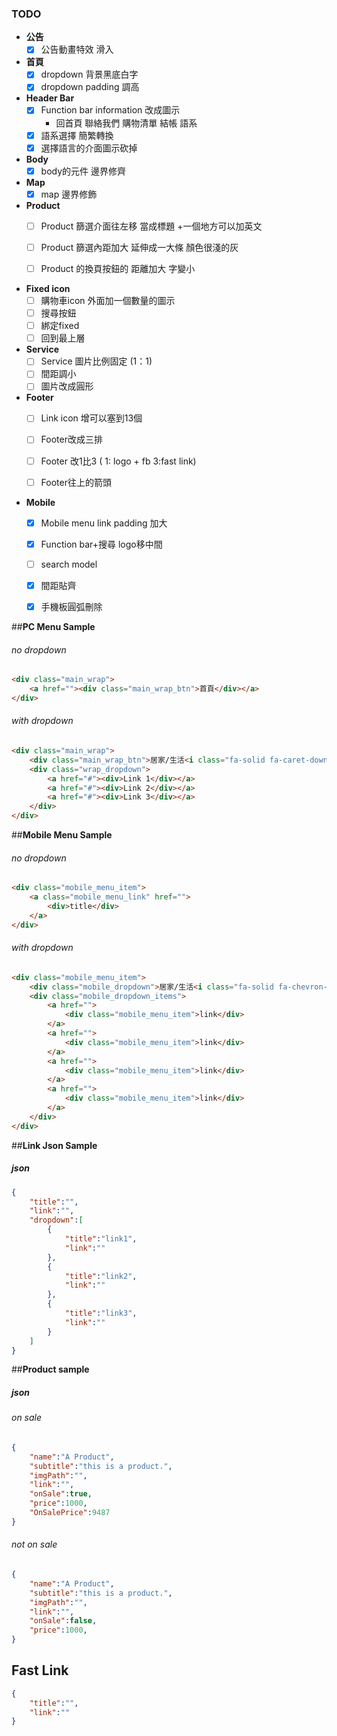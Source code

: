 ### TODO
- **公告**
  - [x] 公告動畫特效 滑入

- **首頁**
  - [x] dropdown 背景黑底白字
  - [x] dropdown padding 調高

- **Header Bar**
  - [x] Function bar information 改成圖示
    - 回首頁  聯絡我們 購物清單  結帳  語系
  - [x] 語系選擇 簡繁轉換
  - [x] 選擇語言的介面圖示砍掉
- **Body**
  - [x] body的元件 邊界修齊
- **Map**
  - [x] map 邊界修飾

- **Product**
  - [ ] Product 篩選介面往左移 當成標題 +一個地方可以加英文
  - [ ] Product 篩選內距加大  延伸成一大條 顏色很淺的灰
  - [ ] Product 的換頁按鈕的 距離加大 字變小


- **Fixed icon**
  - [ ] 購物車icon 外面加一個數量的圖示
  - [ ] 搜尋按鈕
  - [ ] 綁定fixed
  - [ ] 回到最上層

- **Service**
  - [ ] Service 圖片比例固定 (1：1)
  - [ ] 間距調小
  - [ ] 圖片改成圓形

- **Footer**
  - [ ] Link icon 增可以塞到13個    
  - [ ] Footer改成三排    
  - [ ] Footer 改1比3 ( 1: logo + fb  3:fast link)    
  - [ ] Footer往上的箭頭
  

- **Mobile**
  - [x] Mobile menu link padding 加大
  - [x] Function bar+搜尋  logo移中間
  - [ ] search model
  - [x] 間距貼齊
  - [x] 手機板圓弧刪除


##**PC Menu Sample**
###### no dropdown
``` html
<div class="main_wrap">
    <a href=""><div class="main_wrap_btn">首頁</div></a>
</div>
```

###### with dropdown
``` html
<div class="main_wrap">
    <div class="main_wrap_btn">居家/生活<i class="fa-solid fa-caret-down"></i></div>
    <div class="wrap_dropdown">
        <a href="#"><div>Link 1</div></a>
        <a href="#"><div>Link 2</div></a>
        <a href="#"><div>Link 3</div></a>
    </div>
</div>
```



##**Mobile Menu Sample**
###### no dropdown
``` html
<div class="mobile_menu_item">
    <a class="mobile_menu_link" href="">
        <div>title</div>
    </a>
</div>
```
###### with dropdown
``` html
<div class="mobile_menu_item">
    <div class="mobile_dropdown">居家/生活<i class="fa-solid fa-chevron-down"></i></div>
    <div class="mobile_dropdown_items">
        <a href="">
            <div class="mobile_menu_item">link</div>
        </a>
        <a href="">
            <div class="mobile_menu_item">link</div>
        </a>
        <a href="">
            <div class="mobile_menu_item">link</div>
        </a>
        <a href="">
            <div class="mobile_menu_item">link</div>
        </a>
    </div>
</div>
```

##**Link Json Sample**
##### json
``` json
{
    "title":"",
    "link":"",
    "dropdown":[
        {
            "title":"link1",
            "link":""
        },
        {
            "title":"link2",
            "link":""
        },
        {
            "title":"link3",
            "link":""
        }
    ]
}
```

##**Product sample**
##### json
###### on sale
``` json
{
    "name":"A Product",
    "subtitle":"this is a product.",
    "imgPath":"",
    "link":"",
    "onSale":true,
    "price":1000,
    "OnSalePrice":9487
}
```
###### not on sale
``` json
{
    "name":"A Product",
    "subtitle":"this is a product.",
    "imgPath":"",
    "link":"",
    "onSale":false,
    "price":1000,
}
```

## **Fast Link**
``` json
{
    "title":"",
    "link":""
}
```